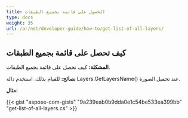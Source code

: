 ```yaml
---
title: الحصول على قائمة بجميع الطبقات
type: docs
weight: 35
url: /ar/net/developer-guide/how-to/get-list-of-all-layers/
---
```


## **كيف تحصل على قائمة بجميع الطبقات**

**المشكلة:** كيف تحصل على قائمة بجميع الطبقات.

**نصائح:** للقيام بذلك، استخدم دالة Layers.GetLayersName() عند تحميل الصورة.

**مثال:**

{{< gist "aspose-com-gists" "9a239eab0b9dda0e1c54be533ea399bb" "get-list-of-all-layers.cs" >}}
